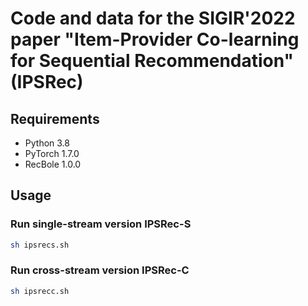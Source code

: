 # Code and data for the SIGIR'2022 paper "Item-Provider Co-learning for Sequential Recommendation" (IPSRec)

## Requirements

- Python 3.8
- PyTorch 1.7.0
- RecBole 1.0.0

## Usage

### Run single-stream version IPSRec-S

```sh
sh ipsrecs.sh
```

### Run cross-stream version IPSRec-C

```sh
sh ipsrecc.sh
```